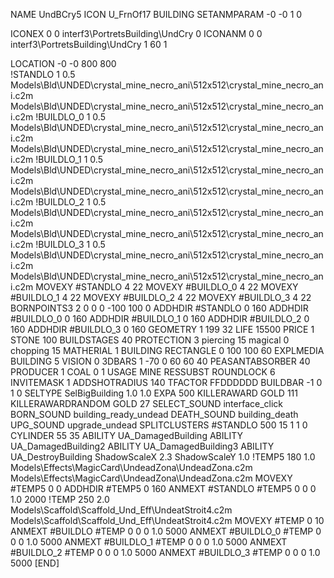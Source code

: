 NAME UndBCry5
ICON U_FrnOf17
BUILDING
SETANMPARAM -0 -0 1 0

ICONEX 0 0 interf3\PortretsBuilding\UndCry 0
ICONANM 0 0 interf3\PortretsBuilding\UndCry 1 60 1

LOCATION -0 -0 800 800                       
!STANDLO      1 0.5 Models\Bld\UNDED\crystal_mine_necro_ani\512x512\crystal_mine_necro_ani.c2m Models\Bld\UNDED\crystal_mine_necro_ani\512x512\crystal_mine_necro_ani.c2m
!BUILDLO_0    1 0.5 Models\Bld\UNDED\crystal_mine_necro_ani\512x512\crystal_mine_necro_ani.c2m Models\Bld\UNDED\crystal_mine_necro_ani\512x512\crystal_mine_necro_ani.c2m
!BUILDLO_1    1 0.5 Models\Bld\UNDED\crystal_mine_necro_ani\512x512\crystal_mine_necro_ani.c2m Models\Bld\UNDED\crystal_mine_necro_ani\512x512\crystal_mine_necro_ani.c2m
!BUILDLO_2    1 0.5 Models\Bld\UNDED\crystal_mine_necro_ani\512x512\crystal_mine_necro_ani.c2m Models\Bld\UNDED\crystal_mine_necro_ani\512x512\crystal_mine_necro_ani.c2m
!BUILDLO_3    1 0.5 Models\Bld\UNDED\crystal_mine_necro_ani\512x512\crystal_mine_necro_ani.c2m Models\Bld\UNDED\crystal_mine_necro_ani\512x512\crystal_mine_necro_ani.c2m
MOVEXY #STANDLO   4 22
MOVEXY #BUILDLO_0 4 22
MOVEXY #BUILDLO_1 4 22
MOVEXY #BUILDLO_2 4 22
MOVEXY #BUILDLO_3 4 22
BORNPOINTS3 2 0 0 0 -100 100 0
ADDHDIR #STANDLO 0 160
ADDHDIR #BUILDLO_0 0 160
ADDHDIR #BUILDLO_1 0 160
ADDHDIR #BUILDLO_2 0 160
ADDHDIR #BUILDLO_3 0 160
GEOMETRY 1 199 32
LIFE     15500
PRICE 1 STONE 100
BUILDSTAGES 40
PROTECTION 3 piercing 15 magical 0 chopping 15
MATHERIAL 1 BUILDING
RECTANGLE    0 100 100 60
EXPLMEDIA BUILDING 5
VISION 0
3DBARS 1 -70 0 60 60 40
PEASANTABSORBER 40
PRODUCER        1 COAL 0 1
USAGE MINE
RESSUBST
ROUNDLOCK 6
INVITEMASK 1
ADDSHOTRADIUS 140
TFACTOR FFDDDDDD
BUILDBAR -1 0 1 0
SELTYPE SelBigBuilding 1.0 1.0
EXPA 500
KILLERAWARD             GOLD 111
KILLERAWARDRANDOM       GOLD 27
SELECT_SOUND interface_click
BORN_SOUND building_ready_undead
DEATH_SOUND building_death
UPG_SOUND upgrade_undead
SPLITCLUSTERS #STANDLO 500 15 1 1 0
CYLINDER 55 35
ABILITY UA_DamagedBuilding
ABILITY UA_DamagedBuilding2
ABILITY UA_DamagedBuilding3
ABILITY UA_DestroyBuilding
ShadowScaleX 2.3
ShadowScaleY 1.0
!TEMP5 180 1.0 Models\Effects\MagicCard\UndeadZona\UndeadZona.c2m Models\Effects\MagicCard\UndeadZona\UndeadZona.c2m
MOVEXY  #TEMP5 0 0
ADDHDIR #TEMP5 0 160
ANMEXT #STANDLO #TEMP5 0 0 0 1.0 2000
!TEMP 250 2.0 Models\Scaffold\Scaffold_Und_Eff\UndeatStroit4.c2m Models\Scaffold\Scaffold_Und_Eff\UndeatStroit4.c2m
MOVEXY  #TEMP 0 10
ANMEXT #BUILDLO #TEMP  0 0 0 1.0 5000
ANMEXT #BUILDLO_0 #TEMP  0 0 0 1.0 5000
ANMEXT #BUILDLO_1 #TEMP  0 0 0 1.0 5000
ANMEXT #BUILDLO_2 #TEMP  0 0 0 1.0 5000
ANMEXT #BUILDLO_3 #TEMP  0 0 0 1.0 5000
[END]

